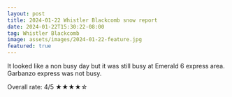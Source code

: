 ```yaml
---
layout: post
title: 2024-01-22 Whistler Blackcomb snow report
date: 2024-01-22T15:30:22-08:00
tag: Whistler Blackcomb
image: assets/images/2024-01-22-feature.jpg
featured: true
---
```


It looked like a non busy day but it was still busy at Emerald 6 express area. Garbanzo express was not busy.

Overall rate: 4/5 ★★★★☆
